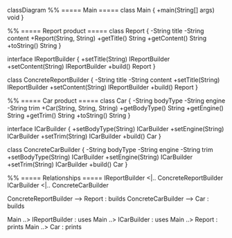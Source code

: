 classDiagram
  %% ===== Main =====
  class Main {
    +main(String[] args) void
  }

  %% ===== Report product =====
  class Report {
    -String title
    -String content
    +Report(String, String)
    +getTitle() String
    +getContent() String
    +toString() String
  }

  interface IReportBuilder {
    +setTitle(String) IReportBuilder
    +setContent(String) IReportBuilder
    +build() Report
  }

  class ConcreteReportBuilder {
    -String title
    -String content
    +setTitle(String) IReportBuilder
    +setContent(String) IReportBuilder
    +build() Report
  }

  %% ===== Car product =====
  class Car {
    -String bodyType
    -String engine
    -String trim
    +Car(String, String, String)
    +getBodyType() String
    +getEngine() String
    +getTrim() String
    +toString() String
  }

  interface ICarBuilder {
    +setBodyType(String) ICarBuilder
    +setEngine(String) ICarBuilder
    +setTrim(String) ICarBuilder
    +build() Car
  }

  class ConcreteCarBuilder {
    -String bodyType
    -String engine
    -String trim
    +setBodyType(String) ICarBuilder
    +setEngine(String) ICarBuilder
    +setTrim(String) ICarBuilder
    +build() Car
  }

  %% ===== Relationships =====
  IReportBuilder <|.. ConcreteReportBuilder
  ICarBuilder    <|.. ConcreteCarBuilder

  ConcreteReportBuilder --> Report : builds
  ConcreteCarBuilder   --> Car    : builds

  Main ..> IReportBuilder : uses
  Main ..> ICarBuilder    : uses
  Main ..> Report : prints
  Main ..> Car    : prints
